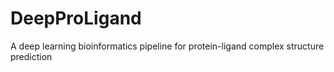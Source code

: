 # DeepProLigand
A deep learning bioinformatics pipeline for protein-ligand complex structure prediction
